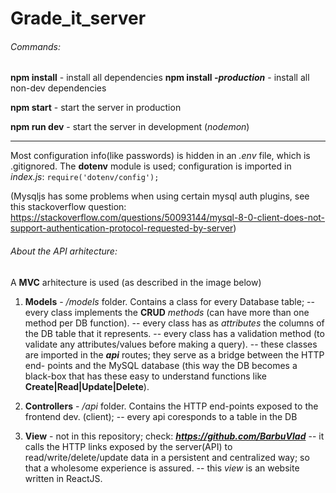 # Grade_it_server
###### Commands:
**npm install** - install all dependencies
**npm install *-production*** - install all non-dev dependencies

**npm start** - start the server in production

**npm run dev** - start the server in development (*nodemon*)
_____________________________________________________________

Most configuration info(like passwords) is hidden in an *.env* file, which is .gitignored.
The **dotenv** module is used; configuration is imported in *index.js*: `require('dotenv/config');`

(Mysqljs has some problems when using certain mysql auth plugins, see this stackoverflow question:
https://stackoverflow.com/questions/50093144/mysql-8-0-client-does-not-support-authentication-protocol-requested-by-server)

###### About the API arhitecture:
A **MVC** arhitecture is used (as described in the image below)

1. **Models** - */models* folder. Contains a class for every Database table; 
                -- every class implements the **CRUD** *methods* (can have more than one method per DB function).
                -- every class has as *attributes* the columns of the DB table that it represents.
                -- every class has a validation method (to validate any attributes/values before making a query).
                -- these classes are imported in the ***api*** routes; they serve as a bridge between the HTTP end-
                points and the MySQL database (this way the DB becomes a black-box that has these easy to understand
                functions like **Create|Read|Update|Delete**).

2. **Controllers** - */api* folder. Contains the HTTP end-points exposed to the frontend dev. (client);
                     -- every api coresponds to a table in the DB

3. **View** - not in this repository; check: ***https://github.com/BarbuVlad***
                -- it calls the HTTP links exposed by the server(API) to read/write/delete/update data 
                in a persistent and centralized way; so that a wholesome experience is assured.
                -- this *view* is an website written in ReactJS.  
